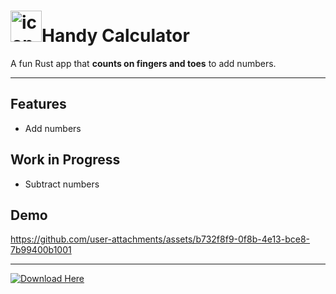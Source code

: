 # <img width="50" height="50" alt="icon" src="https://github.com/user-attachments/assets/57c0ec75-5137-4b6b-9e11-cad75f72a0e1" />Handy Calculator

A fun Rust app that **counts on fingers and toes** to add numbers.

---

## Features

- Add numbers

## Work in Progress


- Subtract numbers

## Demo

https://github.com/user-attachments/assets/b732f8f9-0f8b-4e13-bce8-7b99400b1001

---

[![Download Here](https://img.shields.io/badge/Download%20Here-v1.0.1-blue?style=for-the-badge)](https://github.com/liamchrstn/Handy-Calculator/releases/tag/v1.0.1)



